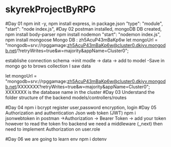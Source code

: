 # skyrekProjectByRPG
#Day 01
    npm init -y,
    npm install express,
    in package.json
        "type": "module",
        "start": "node index.js",
#Day 02
    postman installed,
    mongoDB DB created,
    npm install body-parser
    npm install nodemon
        "start": "nodemon index.js",
    npm install mongoose
Mongo DB : zh5AcuP43mBaKp6w
let mongoUrl = "mongodb+srv://rpggamage:zh5AcuP43mBaKp6w@cluster0.dkiyv.mongodb.net/?retryWrites=true&w=majority&appName=Cluster0";

establishe connection
schema ->init modle -> data -> add to model -Save
in mongo go to brows collection I saw data

let mongoUrl = "mongodb+srv://rpggamage:zh5AcuP43mBaKp6w@cluster0.dkiyv.mongodb.net/XXXXXXX?retryWrites=true&w=majority&appName=Cluster0"; XXXXXXX is the database name in the cluster
#Day 03
    Understand the folder structure of the backend
    models/controllers/routes

#Day 04
    npm i bcrypt
    register user,password encryption, login
#Day 05
    Authorization and authentication
    Json web token (JWT)
    npm i jsonwebtoken
    in postman ->Authorization -> Bearer Token -> add your token
    however to read the token fro backend we need a middleware (,,next)
    then need to implement Authorization on user.role

#Day 06
    we are going to learn env
    npm i dotenv
